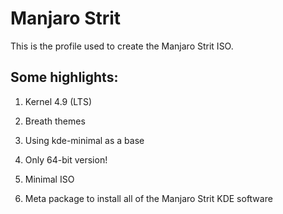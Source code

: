 # Manjaro Strit

This is the profile used to create the Manjaro Strit ISO.

## Some highlights:

1. Kernel 4.9 (LTS)

2. Breath themes

3. Using kde-minimal as a base

4. Only 64-bit version!

5. Minimal ISO

6. Meta package to install all of the Manjaro Strit KDE software
